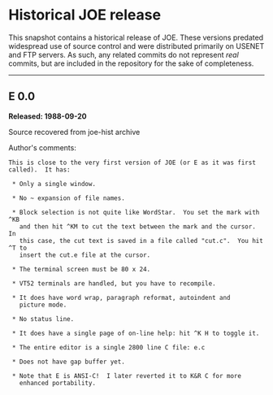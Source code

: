 # Historical JOE release

This snapshot contains a historical release of JOE. These versions predated
widespread use of source control and were distributed primarily on USENET
and FTP servers. As such, any related commits do not represent *real*
commits, but are included in the repository for the sake of completeness.

---

## E 0.0
**Released: 1988-09-20**

Source recovered from joe-hist archive

Author's comments:

```
This is close to the very first version of JOE (or E as it was first
called).  It has:

 * Only a single window.

 * No ~ expansion of file names.

 * Block selection is not quite like WordStar.  You set the mark with ^KB
   and then hit ^KM to cut the text between the mark and the cursor.  In
   this case, the cut text is saved in a file called "cut.c".  You hit ^T to
   insert the cut.e file at the cursor.

 * The terminal screen must be 80 x 24.

 * VT52 terminals are handled, but you have to recompile.

 * It does have word wrap, paragraph reformat, autoindent and
   picture mode.

 * No status line.

 * It does have a single page of on-line help: hit ^K H to toggle it.

 * The entire editor is a single 2800 line C file: e.c

 * Does not have gap buffer yet.

 * Note that E is ANSI-C!  I later reverted it to K&R C for more
   enhanced portability.
```
